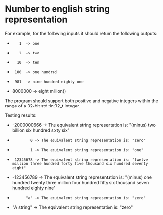 # Number to english string representation

For example, for the following inputs it should return the following outputs:

-        1  -> one
-        2  -> two
-       10  -> ten
-      100  -> one hundred
-      981  -> nine hundred eighty one
-  8000000  -> eight million()

The program should support both positive and negative integers within the range of a 32-bit std::int32_t integer.

Testing results:

-   -2000000666 -> The equivalent string representation is: "(minus) two billion six hundred sixty six"
-             0 -> The equivalent string representation is: "zero"
-             1 -> The equivalent string representation is: "one"
-      12345678 -> The equivalent string representation is: "twelve million three hundred forty five thousand six hundred seventy eight"
-    -123456789 -> The equivalent string representation is: "(minus) one hundred twenty three million four hundred fifty six thousand seven hundred eighty nine"
-           "a" -> The equivalent string representation is: "zero"
-    "A string" -> The equivalent string representation is: "zero"
